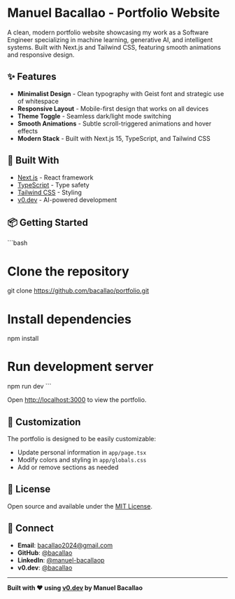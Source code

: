 # Manuel Bacallao - Portfolio Website

A clean, modern portfolio website showcasing my work as a Software Engineer specializing in machine learning, generative AI, and intelligent systems. Built with Next.js and Tailwind CSS, featuring smooth animations and responsive design.

## ✨ Features

- **Minimalist Design** - Clean typography with Geist font and strategic use of whitespace
- **Responsive Layout** - Mobile-first design that works on all devices
- **Theme Toggle** - Seamless dark/light mode switching
- **Smooth Animations** - Subtle scroll-triggered animations and hover effects
- **Modern Stack** - Built with Next.js 15, TypeScript, and Tailwind CSS

## 🚀 Built With

- [Next.js](https://nextjs.org/) - React framework
- [TypeScript](https://www.typescriptlang.org/) - Type safety
- [Tailwind CSS](https://tailwindcss.com/) - Styling
- [v0.dev](https://v0.dev/) - AI-powered development

## 📦 Getting Started

\`\`\`bash
# Clone the repository
git clone https://github.com/bacallao/portfolio.git

# Install dependencies
npm install

# Run development server
npm run dev
\`\`\`

Open [http://localhost:3000](http://localhost:3000) to view the portfolio.

## 🎨 Customization

The portfolio is designed to be easily customizable:

- Update personal information in `app/page.tsx`
- Modify colors and styling in `app/globals.css`
- Add or remove sections as needed

## 📄 License

Open source and available under the [MIT License](LICENSE).

## 🔗 Connect

- **Email**: [bacallao2024@gmail.com](mailto:bacallao2024@gmail.com)
- **GitHub**: [@bacallao](https://github.com/bacallao)
- **LinkedIn**: [@manuel-bacallaop](https://www.linkedin.com/in/manuel-bacallaop/)
- **v0.dev**: [@bacallao](https://v0.app/@bacallao)

---

**Built with ❤️ using [v0.dev](https://v0.dev) by Manuel Bacallao**
